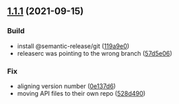 ## [1.1.1](https://gitlab.com/explody/tin/compare/v1.1.0...v1.1.1) (2021-09-15)


### Build

* install @semantic-release/git ([119a9e0](https://gitlab.com/explody/tin/commit/119a9e062a63a04dad71e102e6464afbd11785c4))
* releaserc was pointing to the wrong branch ([57d5e06](https://gitlab.com/explody/tin/commit/57d5e063f02fe5b7d8e9456b85f22fe05b875fc0))

### Fix

* aligning version number ([0e137d6](https://gitlab.com/explody/tin/commit/0e137d6641159d92088a0dce38f54612754a06e3))
* moving API files to their own repo ([528d490](https://gitlab.com/explody/tin/commit/528d490368778c882c7e19b41fd690a9031a9145))

